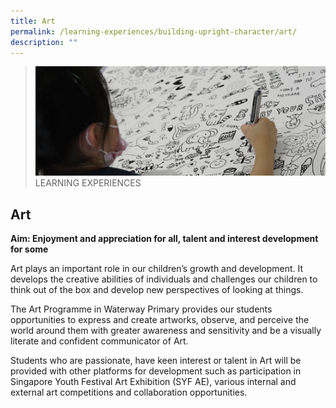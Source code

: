 ```yaml
---
title: Art
permalink: /learning-experiences/building-upright-character/art/
description: ""
---
```

>![](/images/Learning%20Experiences/learning-experiences_banner.jpg)
>LEARNING EXPERIENCES

## Art

**Aim: Enjoyment and appreciation for all, talent and interest development for some**

  

Art plays an important role in our children’s growth and development. It develops the creative abilities of individuals and challenges our children to think out of the box and develop new perspectives of looking at things. 

The Art Programme in Waterway Primary provides our students opportunities to express and create artworks, observe, and perceive the world around them with greater awareness and sensitivity and be a visually literate and confident communicator of Art.

Students who are passionate, have keen interest or talent in Art will be provided with other platforms for development such as participation in Singapore Youth Festival Art Exhibition (SYF AE), various internal and external art competitions and collaboration opportunities.
